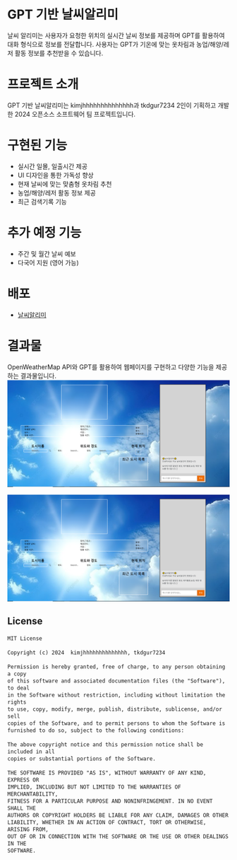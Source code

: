 # GPT 기반 날씨알리미
날씨 알리미는 사용자가 요청한 위치의 실시간 날씨 정보를 제공하며 GPT를 활용하여 대화 형식으로 정보를 전달합니다. 
사용자는 GPT가 기온에 맞는 옷차림과 농업/해양/레저 활동 정보를 추천받을 수 있습니다.

# 프로젝트 소개
GPT 기반 날씨알리미는 kimjhhhhhhhhhhhhhh과 tkdgur7234 2인이 기획하고 개발한 2024 오픈소스 소프트웨어 팀 프로젝트입니다.

# 구현된 기능
- 실시간 일몰, 일출시간 제공
- UI 디자인을 통한 가독성 향상
- 현재 날씨에 맞는 맞춤형 옷차림 추천
- 농업/해양/레저 활동 정보 제공
- 최근 검색기록 기능

# 추가 예정 기능
- 주간 및 월간 날씨 예보
- 다국어 지원 (영어 가능)

# 배포
- [날씨알리미](https://weather-task-zeta.vercel.app/)

# 결과물
OpenWeatherMap API와 GPT를 활용하여 웹페이지를 구현하고 다양한 기능을 제공하는 결과물입니다.
![alt text](image-2.png)

![alt text](image-1.png)

## License

```
MIT License

Copyright (c) 2024  kimjhhhhhhhhhhhhhh, tkdgur7234

Permission is hereby granted, free of charge, to any person obtaining a copy
of this software and associated documentation files (the "Software"), to deal
in the Software without restriction, including without limitation the rights
to use, copy, modify, merge, publish, distribute, sublicense, and/or sell
copies of the Software, and to permit persons to whom the Software is
furnished to do so, subject to the following conditions:

The above copyright notice and this permission notice shall be included in all
copies or substantial portions of the Software.

THE SOFTWARE IS PROVIDED "AS IS", WITHOUT WARRANTY OF ANY KIND, EXPRESS OR
IMPLIED, INCLUDING BUT NOT LIMITED TO THE WARRANTIES OF MERCHANTABILITY,
FITNESS FOR A PARTICULAR PURPOSE AND NONINFRINGEMENT. IN NO EVENT SHALL THE
AUTHORS OR COPYRIGHT HOLDERS BE LIABLE FOR ANY CLAIM, DAMAGES OR OTHER
LIABILITY, WHETHER IN AN ACTION OF CONTRACT, TORT OR OTHERWISE, ARISING FROM,
OUT OF OR IN CONNECTION WITH THE SOFTWARE OR THE USE OR OTHER DEALINGS IN THE
SOFTWARE.
```